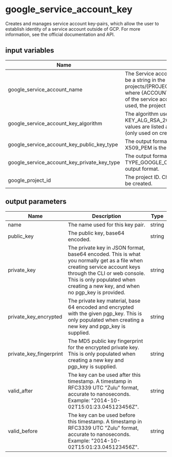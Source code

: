 # google_service_account_key

Creates and manages service account key-pairs, which allow the user to establish identity of a service account outside of GCP. For more information, see the official documentation and API.

## input variables

| Name | Description | Type | Default | Required |
|------|-------------|:----:|:-----:|:-----:|
|google_service_account_name|The Service account name of the Key Pair. This can be a string in the format {ACCOUNT} or projects/{PROJECT_ID}/serviceAccounts/{ACCOUNT}, where {ACCOUNT} is the email address or unique id of the service account. If the {ACCOUNT} syntax is used, the project will be inferred from the account.|string||Yes|
|google_service_account_key_algorithm|The algorithm used to generate the key. KEY_ALG_RSA_2048 is the default algorithm. Valid values are listed at ServiceAccountPrivateKeyType (only used on create)|string|KEY_ALG_RSA_2048|No|
|google_service_account_key_public_key_type|The output format of the public key requested. X509_PEM is the default output format.|string|X509_PEM|No|
|google_service_account_key_private_key_type|The output format of the private key. TYPE_GOOGLE_CREDENTIALS_FILE is the default output format.|string|TYPE_GOOGLE_CREDENTIALS_FILE|No|
|google_project_id|The project ID. Changing this forces a new project to be created.|string|project-f2754a99|No|

## output parameters

| Name | Description | Type |
|------|-------------|:----:|
|name|The name used for this key pair.|string|
|public_key|The public key, base64 encoded.|string|
|private_key|The private key in JSON format, base64 encoded. This is what you normally get as a file when creating service account keys through the CLI or web console. This is only populated when creating a new key, and when no pgp_key is provided.|string|
|private_key_encrypted|The private key material, base 64 encoded and encrypted with the given pgp_key. This is only populated when creating a new key and pgp_key is supplied.|string|
|private_key_fingerprint|The MD5 public key fingerprint for the encrypted private key. This is only populated when creating a new key and pgp_key is supplied.|string|
|valid_after|The key can be used after this timestamp. A timestamp in RFC3339 UTC "Zulu" format, accurate to nanoseconds. Example: "2014-10-02T15:01:23.045123456Z".|string|
|valid_before|The key can be used before this timestamp. A timestamp in RFC3339 UTC "Zulu" format, accurate to nanoseconds. Example: "2014-10-02T15:01:23.045123456Z".|string|
